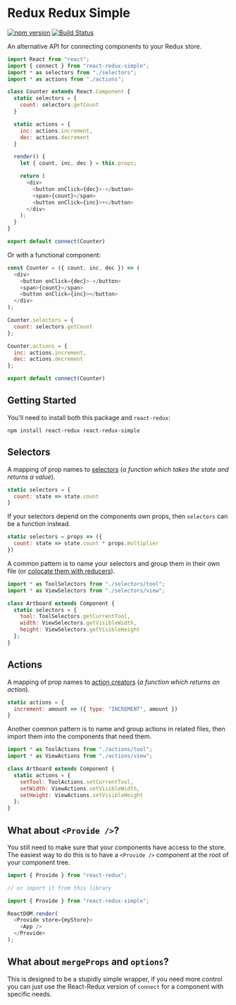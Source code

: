 # Redux Redux Simple
[![npm version](https://badge.fury.io/js/react-redux-simple.svg)](https://badge.fury.io/js/react-redux-simple)
[![Build Status](https://travis-ci.org/danprince/react-redux-simple.svg?branch=master)](https://travis-ci.org/danprince/react-redux-simple)

An alternative API for connecting components to your Redux store.

```js
import React from "react";
import { connect } from "react-redux-simple";
import * as selectors from "./selectors";
import * as actions from "./actions";

class Counter extends React.Component {
  static selectors = {
    count: selectors.getCount
  }

  static actions = {
    inc: actions.increment,
    dec: actions.decrement
  }

  render() {
    let { count, inc, dec } = this.props;

    return (
      <div>
        <button onClick={dec}>-</button>
        <span>{count}</span>
        <button onClick={inc}>+</button>
      </div>
    );
  }
}

export default connect(Counter)
```

Or with a functional component:

```js
const Counter = ({ count, inc, dec }) => (
  <div>
    <button onClick={dec}>-</button>
    <span>{count}</span>
    <button onClick={inc}></button>
  </div>
);

Counter.selectors = {
  count: selectors.getCount
};

Counter.actions = {
  inc: actions.increment,
  dec: actions.decrement
};

export default connect(Counter)
```

## Getting Started

You'll need to install both this package and `react-redux`:

```
npm install react-redux react-redux-simple
```

## Selectors
A mapping of prop names to [selectors][2] (_a function which takes the state and returns a value_).

```js
static selectors = {
  count: state => state.count
}
```

If your selectors depend on the components own props, then `selectors` can be a function instead.

```js
static selectors = props => ({
  count: state => state.count * props.multiplier
})
```

A common pattern is to name your selectors and group them in their own file (or [colocate them with reducers][1]).

```js
import * as ToolSelectors from "./selectors/tool";
import * as ViewSelectors from "./selectors/view";

class Artboard extends Component {
  static selectors = {
    tool: ToolSelectors.getCurrentTool,
    width: ViewSelectors.getVisibleWidth,
    height: ViewSelectors.getVisibleHeight
  };
}
```

## Actions
A mapping of prop names to [action creators][3] (_a function which returns an action_).

```js
static actions = {
  increment: amount => ({ type: "INCREMENT", amount })
}
```

Another common pattern is to name and group actions in related files, then import them into the components that need them.

```js
import * as ToolActions from "./actions/tool";
import * as ViewActions from "./actions/view";

class Artboard extends Component {
  static actions = {
    setTool: ToolActions.setCurrentTool,
    setWidth: ViewActions.setVisibleWidth,
    setHeight: ViewActions.setVisibleHeight
  };
}
```

## What about `<Provide />`?
You still need to make sure that your components have access to the store. The easiest way to do this is to have a `<Provide />` component at the root
of your component tree.

```js
import { Provide } from "react-redux";

// or import it from this library

import { Provide } from "react-redux-simple";

ReactDOM.render(
  <Provide store={myStore}>
    <App />
  </Provide>
);
```

## What about `mergeProps` and `options`?
This is designed to be a stupidly simple wrapper, if you need more control you can just use the React-Redux version of `connect` for a component with specific needs.

[1]: https://egghead.io/lessons/javascript-redux-colocating-selectors-with-reducers
[2]: https://redux.js.org/recipes/computing-derived-data
[3]: https://redux.js.org/basics/actions#action-creators
